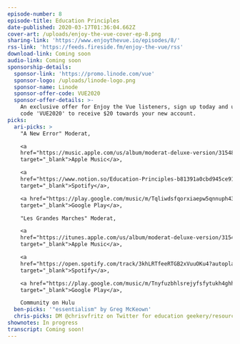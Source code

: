 ```yaml
---
episode-number: 8
episode-title: Education Principles
date-published: 2020-03-17T01:36:04.662Z
cover-art: /uploads/enjoy-the-vue-cover-ep-8.png
sharing-link: 'https://www.enjoythevue.io/episodes/8/'
rss-link: 'https://feeds.fireside.fm/enjoy-the-vue/rss'
download-link: Coming soon
audio-link: Coming soon
sponsorship-details:
  sponsor-link: 'https://promo.linode.com/vue'
  sponsor-logo: /uploads/linode-logo.png
  sponsor-name: Linode
  sponsor-offer-code: VUE2020
  sponsor-offer-details: >-
    An exclusive offer for Enjoy the Vue listeners, sign up today and use promo
    code 'VUE2020' to receive $20 towards your new account.
picks:
  ari-picks: >
    "A New Error" Moderat,

    <a
    href="https://music.apple.com/us/album/moderat-deluxe-version/315489205?i=315489351&ign-gact=3&ls=1"
    target="_blank">Apple Music</a>,

    <a
    href="https://www.notion.so/Education-Principles-b81391a0cbd945ce9177109c7ce699de#2a41125a9cc24d29a463ffd527b2dd3a"
    target="_blank">Spotify</a>,

    <a href="https://play.google.com/music/m/Tqliwdsfqorxiaepw5qnnuph434?play=1"
    target="_blank">Google Play</a>,

    "Les Grandes Marches" Moderat,

    <a
    href="https://itunes.apple.com/us/album/moderat-deluxe-version/315489205?i=315489437&ign-gact=3&ls=1"
    target="_blank">Apple Music</a>,

    <a
    href="https://open.spotify.com/track/3khLRTfeeRTGB2xVuuOKu4?autoplay=true&v=T"
    target="_blank">Spotify</a>,

    <a href="https://play.google.com/music/m/Tnyfuzbhlsrejyfsfytukh4ghha?play=1"
    target="_blank">Google Play</a>,

    Community on Hulu
  ben-picks: '"essentialism" by Greg McKeown'
  chris-picks: DM @chrisvfritz on Twitter for education geekery/resources/etc
shownotes: In progress
transcript: Coming soon!
---
```


